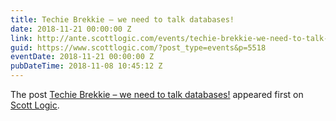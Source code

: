 ```yaml
---
title: Techie Brekkie – we need to talk databases!
date: 2018-11-21 00:00:00 Z
link: http://ante.scottlogic.com/events/techie-brekkie-we-need-to-talk-databases/
guid: https://www.scottlogic.com/?post_type=events&p=5518
eventDate: 2018-11-21 00:00:00 Z
pubDateTime: 2018-11-08 10:45:12 Z
---
```


<p>The post <a rel="nofollow" href="http://ante.scottlogic.com/events/techie-brekkie-we-need-to-talk-databases/">Techie Brekkie &#8211; we need to talk databases!</a> appeared first on <a rel="nofollow" href="http://ante.scottlogic.com">Scott Logic</a>.</p>